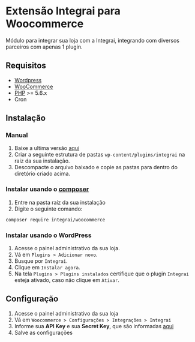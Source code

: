 # Extensão Integrai para Woocommerce
Módulo para integrar sua loja com a Integrai, integrando com diversos parceiros com apenas 1 plugin.

## Requisitos

- [Wordpress](https://br.wordpress.org/download/)
- [WooCommerce](https://woocommerce.com/)
- [PHP](http://php.net) >= 5.6.x
- Cron

## Instalação

### Manual
1. Baixe a ultima versão [aqui](https://codeload.github.com/integrai/woocommerce/zip/master)
2. Criar a seguinte estrutura de pastas `wp-content/plugins/integrai` na raiz da sua instalação.
3. Descompacte o arquivo baixado e copie as pastas para dentro do diretório criado acima.

### Instalar usando o [composer](https://getcomposer.org/)
1. Entre na pasta raíz da sua instalação
2. Digite o seguinte comando:
```bash
composer require integrai/woocommerce
```

### Instalar usando o WordPress
1. Acesse o painel administrativo da sua loja.
2. Vá em `Plugins > Adicionar novo`.
3. Busque por `Integrai`.
4. Clique em `Instalar agora`.
5. Na tela `Plugins > Plugins instalados` certifique que o plugin `Integrai` esteja ativado, caso não clique em `Ativar`.

## Configuração
1. Acesse o painel administrativo da sua loja
2. Vá em `Woocommerce > Configurações > Integrações > Integrai`
3. Informe sua **API Key** e sua **Secret Key**, que são informadas [aqui](https://manage.integrai.com.br/settings/account)
4. Salve as configurações
